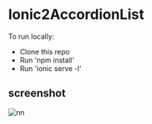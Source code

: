 # Ionic2AccordionList

To run locally:

* Clone this repo
* Run 'npm install'
* Run 'ionic serve -l'

## screenshot

![nn](https://user-images.githubusercontent.com/12325386/29531381-e238a63a-86da-11e7-9ad6-5b1d07b5d7f3.JPG)
